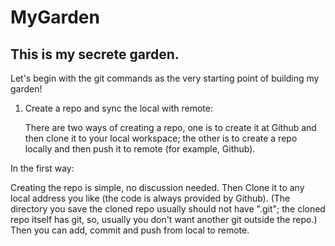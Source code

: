 # MyGarden

## This is my secrete garden. 

Let's begin with the git commands as the very starting point of building my garden!

1. Create a repo and sync the local with remote:

    There are two ways of creating a repo, one is to create it at Github and then clone it to your local workspace; the other is to create a repo locally and then push it to remote (for example, Github).

In the first way:

Creating the repo is simple, no discussion needed. Then Clone it to any local address you like (the code is always provided by Github). 
(The directory you save the cloned repo usually should not have ".git"; the cloned repo itself has git, so, usually you don't want another git outside the repo.)
Then you can add, commit and push from local to remote.
 
